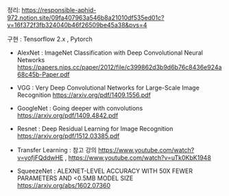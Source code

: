 정리: https://responsible-aphid-972.notion.site/09fa407963a546b8a21010df535ed01c?v=16f372f3fb324040b46f26509be45a38&pvs=4

구현 : Tensorflow 2.x , Pytorch

-  AlexNet : ImageNet Classification with Deep Convolutional Neural Networks
https://papers.nips.cc/paper/2012/file/c399862d3b9d6b76c8436e924a68c45b-Paper.pdf

-  VGG : Very Deep Convolutional Networks for Large-Scale Image Recognition
https://arxiv.org/pdf/1409.1556.pdf 

- GoogleNet : Going deeper with convolutions
https://arxiv.org/pdf/1409.4842.pdf

- Resnet : Deep Residual Learning for Image Recognition
https://arxiv.org/pdf/1512.03385.pdf

- Transfer Learning : 참고 강의 https://www.youtube.com/watch?v=yofjFQddwHE , 
https://www.youtube.com/watch?v=uTk0KbK1948

- SqueezeNet : ALEXNET-LEVEL ACCURACY WITH 50X FEWER PARAMETERS AND <0.5MB MODEL SIZE
https://arxiv.org/abs/1602.07360
